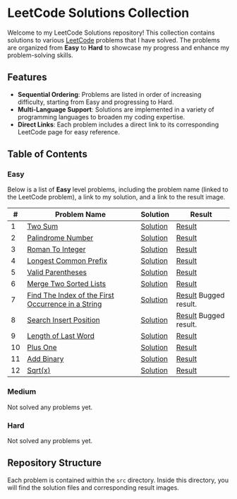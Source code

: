 # LeetCode Solutions Collection

Welcome to my LeetCode Solutions repository! This collection contains solutions to various [LeetCode](https://leetcode.com/) problems that I have solved. The problems are organized from **Easy** to **Hard** to showcase my progress and enhance my problem-solving skills.

## Features

- **Sequential Ordering**: Problems are listed in order of increasing difficulty, starting from Easy and progressing to Hard.
- **Multi-Language Support**: Solutions are implemented in a variety of programming languages to broaden my coding expertise.
- **Direct Links**: Each problem includes a direct link to its corresponding LeetCode page for easy reference.

## Table of Contents

### Easy

Below is a list of **Easy** level problems, including the problem name (linked to the LeetCode problem), a link to my solution, and a link to the result image.

| #   | Problem Name                                                                                                                           | Solution                  | Result                                |
| --- | -------------------------------------------------------------------------------------------------------------------------------------- | ------------------------- | ------------------------------------- |
| 1   | [Two Sum](https://leetcode.com/problems/two-sum/)                                                                                      | [Solution](./src/1.ts)    | [Result](./src/1.png)                 |
| 2   | [Palindrome Number](https://leetcode.com/problems/palindrome-number)                                                                   | [Solution](./src/9.cs)    | [Result](./src/9.png)                 |
| 3   | [Roman To Integer](https://leetcode.com/problems/roman-to-integer)                                                                     | [Solution](./src/13.ts)   | [Result](./src/13.png)                |
| 4   | [Longest Common Prefix](https://leetcode.com/problems/longest-common-prefix)                                                           | [Solution](./src/14.cs)   | [Result](./src/14.png)                |
| 5   | [Valid Parentheses](https://leetcode.com/problems/valid-parentheses)                                                                   | [Solution](./src/20.ts)   | [Result](./src/20.png)                |
| 6   | [Merge Two Sorted Lists](https://leetcode.com/problems/merge-two-sorted-lists)                                                         | [Solution](./src/21.ts)   | [Result](./src/21.png)                |
| 7   | [Find The Index of the First Occurrence in a String](https://leetcode.com/problems/find-the-index-of-the-first-occurrence-in-a-string) | [Solution](./src/28.java) | [Result](./src/28.png) Bugged result. |
| 8   | [Search Insert Position](https://https://leetcode.com/problems/search-insert-position/description/)                                    | [Solution](./src/35.cpp)  | [Result](./src/35.png) Bugged result. |
| 9   | [Length of Last Word](https://leetcode.com/problems/length-of-last-word)                                                               | [Solution](./src/58.cpp)  | [Result](./src/58.png)                |
| 10  | [Plus One](https://leetcode.com/problems/plus-one)                                                                                     | [Solution](./src/66.cpp)  | [Result](./src/66.png)                |
| 11  | [Add Binary](https://leetcode.com/problems/add-binary)                                                                                 | [Solution](./src/67.cpp)  | [Result](./src/67.png)                |
| 12  | [Sqrt(x)](https://leetcode.com/problems/sqrtx)                                                                                         | [Solution](./src/69.cpp)  | [Result](./src/69.png)                |

### Medium

Not solved any problems yet.

### Hard

Not solved any problems yet.

## Repository Structure

Each problem is contained within the `src` directory. Inside this directory, you will find the solution files and corresponding result images.
